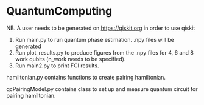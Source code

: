 # QuantumComputing

NB. A user needs to be generated on https://qiskit.org in order to use qiskit

1. Run main.py to run quantum phase estimation. .npy files will be generated
2. Run plot_results.py to produce figures from the .npy files for 4, 6 and 8 work qubits (n_work needs to be specified).
3. Run main2.py to print FCI results.


hamiltonian.py contains functions to create pairing hamiltonian.

qcPairingModel.py contains class to set up and measure quantum circuit for pairing hamiltonian.
